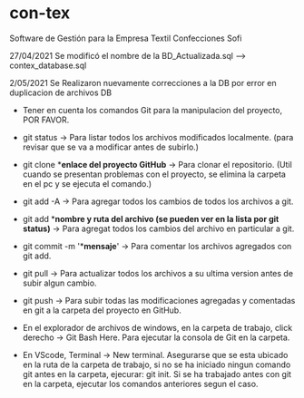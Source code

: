 # con-tex
Software de Gestión para la Empresa Textil Confecciones Sofi

27/04/2021 Se modificó el nombre de la BD_Actualizada.sql --> contex_database.sql

2/05/2021 Se Realizaron nuevamente correcciones a la DB por error en duplicacion de archivos DB

- Tener en cuenta los comandos Git para la manipulacion del proyecto, POR FAVOR.

- git status -> Para listar todos los archivos modificados localmente. (para revisar que se va a modificar antes de subirlo.)
- git clone ***enlace del proyecto GitHub** -> Para clonar el repositorio. (Util cuando se presentan problemas con el proyecto, se elimina la carpeta en el pc y se ejecuta el comando.)
- git add -A -> Para agregar todos los cambios de todos los archivos a git.
- git add ***nombre y ruta del archivo (se pueden ver en la lista por git status)** -> Para agregat todos los cambios del archivo en particular a git.
- git commit -m '***mensaje**' -> Para comentar los archivos agregados con git add.
- git pull -> Para actualizar todos los archivos a su ultima version antes de subir algun cambio.
- git push -> Para subir todas las modificaciones agregadas y comentadas en git a la carpeta del proyecto en GitHub.

- En el explorador de archivos de windows, en la carpeta de trabajo, click derecho -> Git Bash Here. Para ejecutar la consola de Git en la carpeta.

- En VScode, Terminal -> New terminal. Asegurarse que se esta ubicado en la ruta de la carpeta de trabajo, si no se ha iniciado ningun comando git antes en la carpeta, ejecurar: git init. Si se ha trabajado antes con git en la carpeta, ejecutar los comandos anteriores segun el caso.
